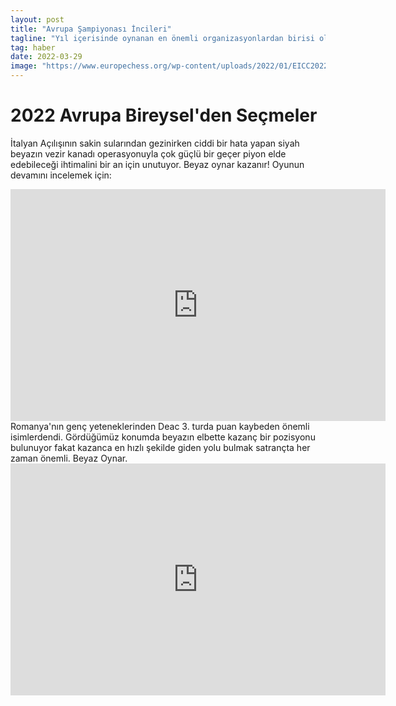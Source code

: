 ```yaml
---
layout: post
title: "Avrupa Şampiyonası İncileri"
tagline: "Yıl içerisinde oynanan en önemli organizasyonlardan birisi olan 2022 Avrupa Bireysel Şampiyonası başladı. Elbette dünyanın en güçlü oyuncularını bir araya getiren organizasyonun oyunları da pek çok öğretici içerik barındırıyor."
tag: haber
date: 2022-03-29
image: "https://www.europechess.org/wp-content/uploads/2022/01/EICC2022-665x346.png"
---
```


# 2022 Avrupa Bireysel'den Seçmeler

<div class="cbdiagram"
     data-size="400"
     data-fen="4r1k1/3qnpp1/1ppr1n1p/RP2p3/2P1P3/4NN1P/2Q2PP1/3R2K1 w - - 2 23"
     data-buttons="0"
     data-legend="Volokitin (2687) - Stefansson (2520)">
</div>

İtalyan Açılışının sakin sularından gezinirken ciddi bir hata yapan siyah beyazın vezir kanadı operasyonuyla çok güçlü bir geçer piyon elde edebileceği ihtimalini bir an için unutuyor. Beyaz oynar kazanır! Oyunun devamını incelemek için:

<iframe width=600 height=371 src="https://lichess.org/study/embed/TLzcccZt/oehvJBQX" frameborder=0></iframe>

<div class="cbdiagram"
     data-size="400"
     data-fen="4q3/1p1r1p2/1P1P1kp1/3Qp2p/B6P/6P1/5PK1/8 w - - 4 42"
     data-buttons="0"
     data-legend="Budisavljevic (2519) - Deac (2679)">
</div>
Romanya'nın genç yeteneklerinden Deac 3. turda puan kaybeden önemli isimlerdendi. Gördüğümüz konumda beyazın elbette kazanç bir pozisyonu bulunuyor fakat kazanca en hızlı şekilde giden yolu bulmak satrançta her zaman önemli. Beyaz Oynar.

<iframe width=600 height=371 src="https://lichess.org/study/embed/TLzcccZt/nCr8VGPP" frameborder=0></iframe>

<div class="cbdiagram"
     data-size="400"
     data-fen="3qr3/1p5k/p3ppp1/1b2n3/n2pBQ1P/6P1/P4P2/2B1R1K1 w - - 0 26"
     data-buttons="0"
     data-legend="Ivanisevic (2601)- Cvitan (2458)">
</div

<iframe width=600 height=371 src="https://lichess.org/study/embed/TLzcccZt/WJyj6Ypg" frameborder=0></iframe>
